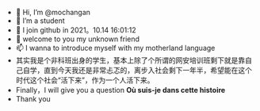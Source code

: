 - 👋 Hi, I’m @mochangan
- 👀 I’m a student
- 🌱 I join github in 2021。10.14 16:01:12
- 💞️ welcome to you my unknown friend
- 📫 I wanna to introduce myself with my motherland language
- 其实我是个非科班出身的学生，基本上除了个所谓的网安培训班剩下就是靠自己自学，直到今天我还是非常忐忑的，离步入社会剩下一年半，希望能在这个时代这个社会“活下来”，作为一个人活下来。
- Finally，I will give you a question **Où suis-je dans cette histoire**
- Thank you

<!---
mochangan/mochangan is a ✨ special ✨ repository because its `README.md` (this file) appears on your GitHub profile.
You can click the Preview link to take a look at your changes.
--->
